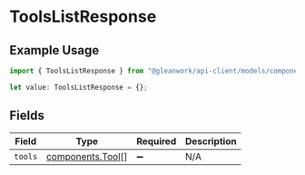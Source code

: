 # ToolsListResponse

## Example Usage

```typescript
import { ToolsListResponse } from "@gleanwork/api-client/models/components";

let value: ToolsListResponse = {};
```

## Fields

| Field                                                | Type                                                 | Required                                             | Description                                          |
| ---------------------------------------------------- | ---------------------------------------------------- | ---------------------------------------------------- | ---------------------------------------------------- |
| `tools`                                              | [components.Tool](../../models/components/tool.md)[] | :heavy_minus_sign:                                   | N/A                                                  |